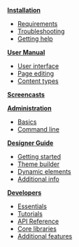 **[Installation](/docs/1.3/installation)**

* [Requirements](/docs/1.3/requirements)
* [Troubleshooting](/docs/1.3/troubleshooting)
* [Getting help](/community)

**[User Manual](/docs/1.3/user-manual)**

* [User interface](/docs/1.3/user-manual#the-user-interface)
* [Page editing](/docs/1.3/page-editing)
* [Content types](/docs/1.3/user-manual#additional-types)

**[Screencasts](/docs/1.3/screencasts)**

**[Administration](/docs/1.3/administration)**

* [Basics](/docs/1.3/administration)
* [Command line](/docs/1.3/administration#command-line-tools)

**[Designer Guide](/docs/1.3/designer-guide)**

* [Getting started](/docs/1.3/designer-guide)
* [Theme builder](/docs/1.3/theme-builder)
* [Dynamic elements](/docs/1.3/designer-guide#building-dynamic-elements)
* [Additional info](/docs/1.3/designer-guide#additional-info-for-designers)

**[Developers](/docs/1.3/developers)**

* [Essentials](/docs/1.3/developers#essentials)
* [Tutorials](/docs/1.3/developers#tutorials)
* [API Reference](https://www.elefantcms.com/visor)
* [Core libraries](/docs/1.3/developers#core-libraries)
* [Additional features](/docs/1.3/developers#additional-features)
